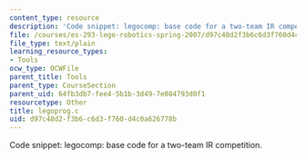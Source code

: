 ```yaml
---
content_type: resource
description: 'Code snippet: legocomp: base code for a two-team IR competition.'
file: /courses/es-293-lego-robotics-spring-2007/d97c48d2f3b6c6d3f760d4c0a626778b_legoprog.c
file_type: text/plain
learning_resource_types:
- Tools
ocw_type: OCWFile
parent_title: Tools
parent_type: CourseSection
parent_uid: 64fb3db7-fee4-5b1b-3d49-7e084793d0f1
resourcetype: Other
title: legoprog.c
uid: d97c48d2-f3b6-c6d3-f760-d4c0a626778b
---
```

Code snippet: legocomp: base code for a two-team IR competition.

